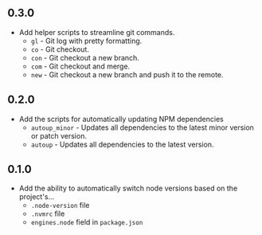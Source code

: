 ## 0.3.0
- Add helper scripts to streamline git commands.
  - `gl` - Git log with pretty formatting.
  - `co` - Git checkout.
  - `con` - Git checkout a new branch.
  - `com` - Git checkout and merge.
  - `new` - Git checkout a new branch and push it to the remote.

## 0.2.0
- Add the scripts for automatically updating NPM dependencies
  - `autoup_minor` - Updates all dependencies to the latest minor version or patch version.
  - `autoup` - Updates all dependencies to the latest version.

## 0.1.0
- Add the ability to automatically switch node versions based on the project's...
  - `.node-version` file
  - `.nvmrc` file
  - `engines.node` field in `package.json`
